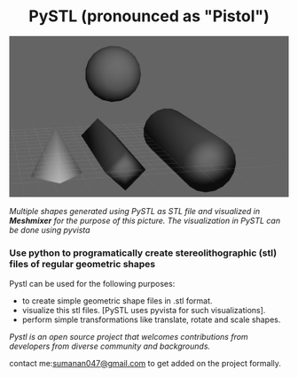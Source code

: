 # <h1 style="text-align:center; color:'red'">PySTL (pronounced as "Pistol")</h1>

<p text-align="center"><img src=".\assets\pystl_readme_cover.PNG" alt="Pystl_cover_image"></p>


*Multiple shapes generated using PySTL as STL file and visualized in **Meshmixer** for the purpose of this picture. The visualization in PySTL can be done using pyvista*

### Use python to programatically create stereolithographic (stl) files of regular geometric shapes

Pystl can be used for the following purposes:
- to create simple geometric shape files in .stl format.
- visualize this stl files. [PySTL uses pyvista for such visualizations].
- perform simple transformations like translate, rotate and scale shapes.

*Pystl is an open source project that welcomes contributions from developers from diverse community and backgrounds.*

contact me:sumanan047@gmail.com to get added on the project formally.
